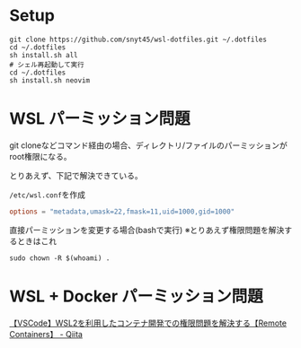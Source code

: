 # Setup
```
git clone https://github.com/snyt45/wsl-dotfiles.git ~/.dotfiles
cd ~/.dotfiles
sh install.sh all
# シェル再起動して実行
cd ~/.dotfiles
sh install.sh neovim
```

# WSL パーミッション問題
git cloneなどコマンド経由の場合、ディレクトリ/ファイルのパーミッションがroot権限になる。

とりあえず、下記で解決できている。

`/etc/wsl.conf`を作成

```/etc/wsl.conf
options = "metadata,umask=22,fmask=11,uid=1000,gid=1000"
```

直接パーミッションを変更する場合(bashで実行)
※とりあえず権限問題を解決するときはこれ
```
sudo chown -R $(whoami) .
```

# WSL + Docker パーミッション問題
[【VSCode】WSL2を利用したコンテナ開発での権限問題を解決する【Remote Containers】 \- Qiita](https://qiita.com/kiyo27/items/c465a065874eff067242)

